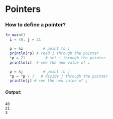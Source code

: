 # Pointers

### How to define a pointer?
```julia
fn main()
  i = 40, j = 21

  p = &i         # point to i
  println(*p) # read i through the pointer
  *p = 21         # set i through the pointer
  println(i)  # see the new value of i

  p = &j         # point to j
  *p = *p / 7   # divide j through the pointer
  println(j) # see the new value of j
```

##### Output:
```
40
21
3
```

